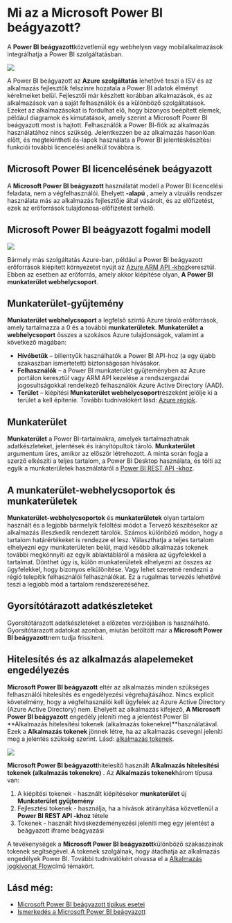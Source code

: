 <properties
   pageTitle="Mi az a Microsoft Power BI beágyazott?"
   description="A Power BI beágyazott lehetővé teszi a integrálni szeretné a Power BI szolgáltatásban a webhelyen vagy a mobilalkalmazások így nem kell a felhasználók adatok ábrázolásához egyéni megoldások"
   services="power-bi-embedded"
   documentationCenter=""
   authors="guyinacube"
   manager="erikre"
   editor=""
   tags=""/>
<tags
   ms.service="power-bi-embedded"
   ms.devlang="NA"
   ms.topic="article"
   ms.tgt_pltfrm="NA"
   ms.workload="powerbi"
   ms.date="10/04/2016"
   ms.author="asaxton"/>

# <a name="what-is-microsoft-power-bi-embedded"></a>Mi az a Microsoft Power BI beágyazott?

A **Power BI beágyazott**közvetlenül egy webhelyen vagy mobilalkalmazások integrálhatja a Power BI szolgáltatásban.

![](media\powerbi-embedded-whats-is\what-is.png)

A Power BI beágyazott az **Azure szolgáltatás** lehetővé teszi a ISV és az alkalmazás fejlesztők felszínre hozatala a Power BI adatok élményt kérelmeiket belül. Fejlesztői már készített korábban alkalmazások, és az alkalmazások van a saját felhasználók és a különböző szolgáltatások. Ezeket az alkalmazásokat is fordulhat elő, hogy bizonyos beépített elemek, például diagramok és kimutatások, amely szerint a Microsoft Power BI beágyazott most is hajtott. Felhasználók a Power BI-fiók az alkalmazás használatához nincs szükség. Jelentkezzen be az alkalmazás hasonlóan előtt, és megtekintheti és-lapok használata a Power BI jelentéskészítési funkciói további licencelési anélkül továbbra is.

## <a name="licensing-for-microsoft-power-bi-embedded"></a>Microsoft Power BI licencelésének beágyazott

A **Microsoft Power BI beágyazott** használatát modell a Power BI licencelési feladata, nem a végfelhasználói.  Ehelyett **-alapú** , amely a vizuális rendszer használata más az alkalmazás fejlesztője által vásárolt, és az előfizetést, ezek az erőforrások tulajdonosa-előfizetést terhelő.

## <a name="microsoft-power-bi-embedded-conceptual-model"></a>Microsoft Power BI beágyazott fogalmi modell

![](media\powerbi-embedded-whats-is\model.png)

Bármely más szolgáltatás Azure-ban, például a Power BI beágyazott erőforrások kiépített környezetet nyújt az [Azure ARM API -khoz](https://msdn.microsoft.com/library/mt712306.aspx)keresztül. Ebben az esetben az erőforrás, amely akkor kiépítése olyan, **A Power BI munkaterület webhelycsoport**.

## <a name="workspace-collection"></a>Munkaterület-gyűjtemény

**Munkaterület webhelycsoport** a legfelső szintű Azure tároló erőforrások, amely tartalmazza a 0 és a további **munkaterületek**.  **Munkaterület** **a webhelycsoport** összes a szokásos Azure tulajdonságok, valamint a következő magában:

-   **Hívóbetűk** – billentyűk használhatók a Power BI API-hoz (a egy újabb szakaszban ismertetett) biztonságosan hívásakor.
-   **Felhasználók** – a Power BI munkaterület gyűjteményben az Azure portálon keresztül vagy ARM API kezelése a rendszergazdai jogosultságokkal rendelkező felhasználók Azure Active Directory (AAD).
-   **Terület** – kiépítési **Munkaterület webhelycsoport**részeként jelölje ki a terület a kell építenie. További tudnivalókért lásd: [Azure régiók](https://azure.microsoft.com/regions/).

## <a name="workspace"></a>Munkaterület

**Munkaterület** a Power BI-tartalmakra, amelyek tartalmazhatnak adatkészleteket, jelentések és irányítópultok tároló. **Munkaterület** argumentum üres, amikor az először létrehozott. A minta során fogja a szerző elkészíti a teljes tartalom, a Power BI Desktop használata, és tölti az egyik a munkaterületek használatáról a [Power BI REST API -khoz](http://docs.powerbi.apiary.io/reference).

## <a name="using-workspace-collections-and-workspaces"></a>A munkaterület-webhelycsoportok és munkaterületek
**Munkaterület-webhelycsoportok** és **munkaterületek** olyan tartalom használt és a legjobb bármelyik felöltési módot a Tervező készítésekor az alkalmazás illeszkedik rendezett tárolók. Számos különböző módon, hogy a tartalom határértékeket is rendezze el lesz. Választhatja a teljes tartalom elhelyezni egy munkaterületen belül, majd később alkalmazás tokenek további megkönnyíti az egyik ablaktábláról a másikra az ügyfelekkel a tartalmat. Dönthet úgy is, külön munkaterületek elhelyezni az összes az ügyfelekkel, hogy bizonyos elkülönítése. Vagy lehet szeretné rendezni a régió telepítik felhasználói felhasználókat. Ez a rugalmas tervezés lehetővé teszi a legjobb mód a tartalom rendszerezéséhez.

## <a name="cached-datasets"></a>Gyorsítótárazott adatkészleteket

Gyorsítótárazott adatkészleteket a előzetes verziójában is használható.  Gyorsítótárazott adatokat azonban, miután betöltött már a **Microsoft Power BI beágyazott**nem tudja frissíteni.

## <a name="authentication-and-authorization-with-app-tokens"></a>Hitelesítés és az alkalmazás alapelemeket engedélyezés

**Microsoft Power BI beágyazott** eltér az alkalmazás minden szükséges felhasználói hitelesítés és engedélyezési végrehajtásához. Nincs explicit követelmény, hogy a végfelhasználói kell ügyfelek az Azure Active Directory (Azure Active Directory) nem.  Ehelyett az alkalmazás kifejező, **A Microsoft Power BI beágyazott** engedély jeleníti meg a jelentést Power BI **Alkalmazás hitelesítési tokenek (alkalmazás tokenekre)**használatával.  Ezek a **Alkalmazás tokenek** jönnek létre, ha az alkalmazás csevegni jeleníti meg a jelentés szükség szerint.  Lásd: [alkalmazás tokenek](power-bi-embedded-get-started-sample.md#key-flow).

![](media\powerbi-embedded-whats-is\app-tokens.png)

**Microsoft Power BI beágyazott**hitelesítő használt **Alkalmazás hitelesítési tokenek (alkalmazás tokenekre)** .  Az **Alkalmazás tokenek**három típusa van:

1.  A kiépítési tokenek - használt kiépítésekor **munkaterület** új **Munkaterület gyűjtemény**
2.  Fejlesztési tokenek - használja, ha a hívások átirányítása közvetlenül a **Power BI REST API -khoz** tétele
3.  Tokenek - használt híváskezdeményezési jeleníti meg egy jelentést a beágyazott iframe beágyazási

A tevékenységek a **Microsoft Power BI beágyazott**különböző szakaszainak tokenek segítségével.  A tokenek szolgálnak, hogy átadhatja az alkalmazás engedélyek Power BI. További tudnivalókért olvassa el a [Alkalmazás jogkivonat Flow](power-bi-embedded-app-token-flow.md)című témakört.

## <a name="see-also"></a>Lásd még:
- [Microsoft Power BI beágyazott tipikus esetei](power-bi-embedded-scenarios.md)
- [Ismerkedés a Microsoft Power BI beágyazott](power-bi-embedded-get-started.md)
